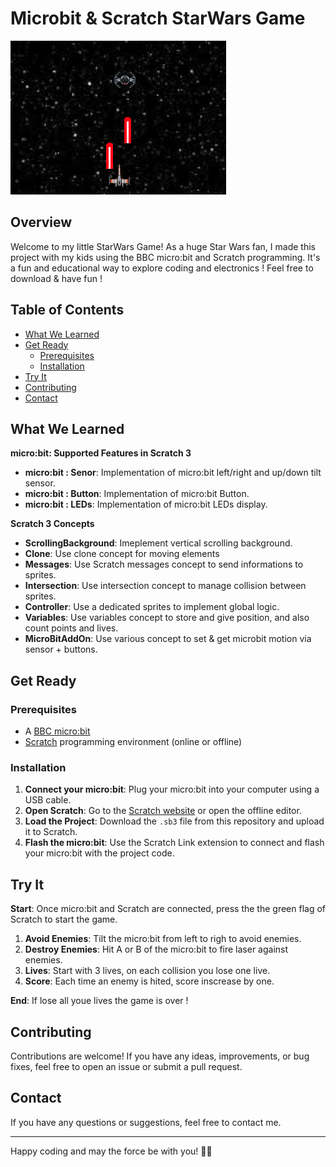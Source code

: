# Microbit & Scratch StarWars Game

![Microbit & Scratch StarWars Game](screenshot.png)

## Overview

Welcome to my little StarWars Game! As a huge Star Wars fan, I made this project with my kids using the BBC micro:bit and Scratch programming. It's a fun and educational way to explore coding and electronics ! Feel free to download & have fun !

## Table of Contents

- [What We Learned](#what-we-learned)
- [Get Ready](#get-ready)
  - [Prerequisites](#prerequisites)
  - [Installation](#installation)
- [Try It](#try-it)
- [Contributing](#contributing)
- [Contact](#contact)

## What We Learned

**micro:bit: Supported Features in Scratch 3**
- **micro:bit : Senor**: Implementation of micro:bit left/right and up/down tilt sensor.
- **micro:bit : Button**: Implementation of micro:bit Button.
- **micro:bit : LEDs**: Implementation of micro:bit LEDs display.

**Scratch 3 Concepts**
- **ScrollingBackground**: Imeplement vertical scrolling background.
- **Clone**: Use clone concept for moving elements
- **Messages**: Use Scratch messages concept to send informations to sprites.
- **Intersection**: Use intersection concept to manage collision between sprites.
- **Controller**: Use a dedicated sprites to implement global logic.
- **Variables**: Use variables concept to store and give position, and also count points and lives.
- **MicroBitAddOn**: Use various concept to set & get microbit motion via sensor + buttons.

## Get Ready

### Prerequisites

- A [BBC micro:bit](https://microbit.org/fr/)
- [Scratch](https://scratch.mit.edu/) programming environment (online or offline)

### Installation

1. **Connect your micro:bit**: Plug your micro:bit into your computer using a USB cable.
2. **Open Scratch**: Go to the [Scratch website](https://scratch.mit.edu/) or open the offline editor.
3. **Load the Project**: Download the `.sb3` file from this repository and upload it to Scratch.
4. **Flash the micro:bit**: Use the Scratch Link extension to connect and flash your micro:bit with the project code.

## Try It

**Start**: Once micro:bit and Scratch are connected, press the the green flag of Scratch to start the game.

1. **Avoid Enemies**: Tilt the micro:bit from left to righ to avoid enemies.
2. **Destroy Enemies**: Hit A or B of the micro:bit to fire laser against enemies.
3. **Lives**: Start with 3 lives, on each collision you lose one live.
3. **Score**: Each time an enemy is hited, score inscrease by one.

**End**: If lose all youe lives the game is over !

## Contributing

Contributions are welcome! If you have any ideas, improvements, or bug fixes, feel free to open an issue or submit a pull request.

## Contact

If you have any questions or suggestions, feel free to contact me. 

---

Happy coding and may the force be with you! 🚀✨
